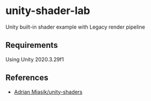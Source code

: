 # unity-shader-lab
Unity built-in shader example with Legacy render pipeline

## Requirements
Using Unity 2020.3.29f1

## References
- [Adrian Miasik/unity-shaders](https://github.com/adrian-miasik/unity-shaders)  
